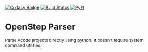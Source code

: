 [![Codacy Badge](https://api.codacy.com/project/badge/Grade/d5402a91aa7b4234bd1c19b5e86a63be)](https://www.codacy.com/app/kronenthaler/openstep-parser?utm_source=github.com&utm_medium=referral&utm_content=kronenthaler/openstep-parser&utm_campaign=badger)
[![Build Status](https://travis-ci.org/kronenthaler/openstep-parser.svg?branch=master)](https://travis-ci.org/kronenthaler/openstep-parser)
[![PyPI](https://img.shields.io/pypi/dm/openstep_parser.svg)](https://pypi.python.org/pypi/openstep_parser/)

# OpenStep Parser

Parse Xcode projects directly using python. It doesn't require system command utilities.



